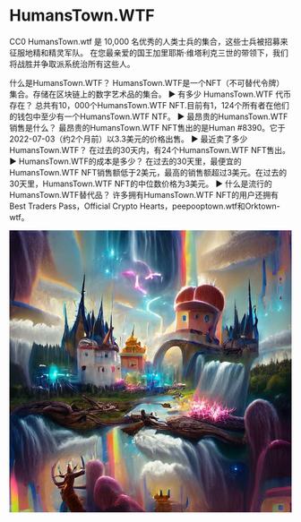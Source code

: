 # HumansTown.WTF

CC0 HumansTown.wtf 是 10,000 名优秀的人类士兵的集合，这些士兵被招募来征服地精和精灵军队。 在您最亲爱的国王加里耶斯·维塔利克三世的带领下，我们将战胜并争取派系统治所有这些人。

什么是HumansTown.WTF？
HumansTown.WTF是一个NFT（不可替代令牌）集合。存储在区块链上的数字艺术品的集合。
▶ 有多少 HumansTown.WTF 代币存在？
总共有10，000个HumansTown.WTF NFT.目前有1，124个所有者在他们的钱包中至少有一个HumansTown.WTF NTF。
▶ 最昂贵的HumansTown.WTF销售是什么？
最昂贵的HumansTown.WTF NFT售出的是Human #8390。它于2022-07-03（约2个月前）以3.3美元的价格出售。
▶ 最近卖了多少 HumansTown.WTF？
在过去的30天内，有24个HumansTown.WTF NFT售出。
▶ HumansTown.WTF的成本是多少？
在过去的30天里，最便宜的HumansTown.WTF NFT销售额低于2美元，最高的销售额超过3美元。在过去的30天里，HumansTown.WTF NFT的中位数价格为3美元。
▶ 什么是流行的HumansTown.WTF替代品？
许多拥有HumansTown.WTF NFT的用户还拥有Best Traders Pass，Official Crypto Hearts，peepooptown.wtf和Orktown-wtf。

![nft](unnamed.jpg)
